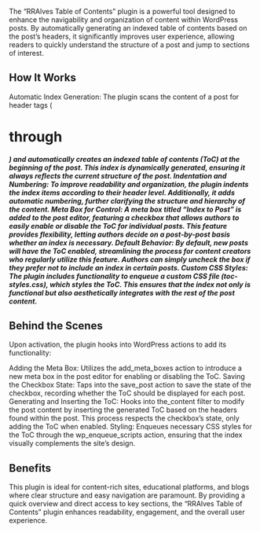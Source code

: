 

The “RRAlves Table of Contents” plugin is a powerful tool designed to enhance the navigability and organization of content within WordPress posts. By automatically generating an indexed table of contents based on the post’s headers, it significantly improves user experience, allowing readers to quickly understand the structure of a post and jump to sections of interest.

## How It Works

   Automatic Index Generation: The plugin scans the content of a post for header tags (<h1> through <h5>) and automatically creates an indexed table of contents (ToC) at the beginning of the post. This index is dynamically generated, ensuring it always reflects the current structure of the post.
    Indentation and Numbering: To improve readability and organization, the plugin indents the index items according to their header level. Additionally, it adds automatic numbering, further clarifying the structure and hierarchy of the content.
    Meta Box for Control: A meta box titled “Index to Post” is added to the post editor, featuring a checkbox that allows authors to easily enable or disable the ToC for individual posts. This feature provides flexibility, letting authors decide on a post-by-post basis whether an index is necessary.
    Default Behavior: By default, new posts will have the ToC enabled, streamlining the process for content creators who regularly utilize this feature. Authors can simply uncheck the box if they prefer not to include an index in certain posts.
    Custom CSS Styles: The plugin includes functionality to enqueue a custom CSS file (toc-styles.css), which styles the ToC. This ensures that the index not only is functional but also aesthetically integrates with the rest of the post content.

## Behind the Scenes

Upon activation, the plugin hooks into WordPress actions to add its functionality:

   Adding the Meta Box: Utilizes the add_meta_boxes action to introduce a new meta box in the post editor for enabling or disabling the ToC.
    Saving the Checkbox State: Taps into the save_post action to save the state of the checkbox, recording whether the ToC should be displayed for each post.
    Generating and Inserting the ToC: Hooks into the_content filter to modify the post content by inserting the generated ToC based on the headers found within the post. This process respects the checkbox’s state, only adding the ToC when enabled.
    Styling: Enqueues necessary CSS styles for the ToC through the wp_enqueue_scripts action, ensuring that the index visually complements the site’s design.

## Benefits

This plugin is ideal for content-rich sites, educational platforms, and blogs where clear structure and easy navigation are paramount. By providing a quick overview and direct access to key sections, the “RRAlves Table of Contents” plugin enhances readability, engagement, and the overall user experience.
